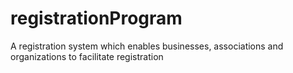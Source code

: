 # registrationProgram
A registration system which enables businesses, associations and organizations to facilitate registration
